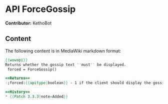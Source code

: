 # API ForceGossip

**Contributor:** KethoBot

## Content

The following content is in MediaWiki markdown format:

```mediawiki
{{wowapi}}
Returns whether the gossip text ''must'' be displayed.
 forced = ForceGossip()

==Returns==
:;forced:{{apitype|boolean}} - 1 if the client should display the gossip text for this NPC, nil if it is okay to skip directly to the only interaction option available.

==History==
* {{Patch 3.3.3|note=Added}}
```